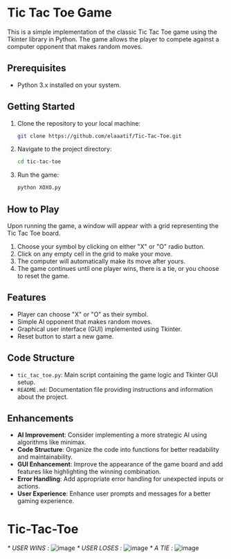 # Tic Tac Toe Game

This is a simple implementation of the classic Tic Tac Toe game using the Tkinter library in Python. The game allows the player to compete against a computer opponent that makes random moves.

## Prerequisites

- Python 3.x installed on your system.

## Getting Started

1. Clone the repository to your local machine:

    ```bash
    git clone https://github.com/elaaatif/Tic-Tac-Toe.git
    ```

2. Navigate to the project directory:

    ```bash
    cd tic-tac-toe
    ```

3. Run the game:

    ```bash
    python XOXO.py
    ```

## How to Play

Upon running the game, a window will appear with a grid representing the Tic Tac Toe board.

1. Choose your symbol by clicking on either "X" or "O" radio button.
2. Click on any empty cell in the grid to make your move.
3. The computer will automatically make its move after yours.
4. The game continues until one player wins, there is a tie, or you choose to reset the game.

## Features

- Player can choose "X" or "O" as their symbol.
- Simple AI opponent that makes random moves.
- Graphical user interface (GUI) implemented using Tkinter.
- Reset button to start a new game.

## Code Structure

- `tic_tac_toe.py`: Main script containing the game logic and Tkinter GUI setup.
- `README.md`: Documentation file providing instructions and information about the project.

## Enhancements

- **AI Improvement**: Consider implementing a more strategic AI using algorithms like minimax.
- **Code Structure**: Organize the code into functions for better readability and maintainability.
- **GUI Enhancement**: Improve the appearance of the game board and add features like highlighting the winning combination.
- **Error Handling**: Add appropriate error handling for unexpected inputs or actions.
- **User Experience**: Enhance user prompts and messages for a better gaming experience.

# Tic-Tac-Toe
_* USER WINS :_
![image](https://github.com/elaaatif/Tic-Tac-Toe/assets/122917261/e6fa9b89-2543-49b7-8e16-354edfe4e346)
_* USER LOSES :_ 
![image](https://github.com/elaaatif/Tic-Tac-Toe/assets/122917261/dfa528b3-7286-45bc-bc74-92ba20a16707)
_* A TIE :_
![image](https://github.com/elaaatif/Tic-Tac-Toe/assets/122917261/db48256e-9167-4348-928d-5c0476bff62e)

